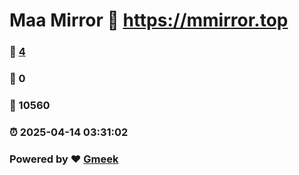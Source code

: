 # Maa Mirror :link: https://mmirror.top 
### :page_facing_up: [4](https://mmirror.top/tag.html) 
### :speech_balloon: 0 
### :hibiscus: 10560 
### :alarm_clock: 2025-04-14 03:31:02 
### Powered by :heart: [Gmeek](https://github.com/Meekdai/Gmeek)
